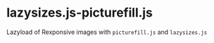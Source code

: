 # lazysizes.js-picturefill.js
Lazyload of Rexponsive images with `picturefill.js` and `lazysizes.js`
